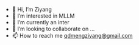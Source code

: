- 👋 Hi, I’m Ziyang
- 👀 I’m interested in MLLM
- 🌱 I’m currently an inter
- 💞️ I’m looking to collaborate on ...
- 📫 How to reach me qdmengziyang@gmail.com

<!---
Linziyang1999/Linziyang1999 is a ✨ special ✨ repository because its `README.md` (this file) appears on your GitHub profile.
You can click the Preview link to take a look at your changes.
--->
